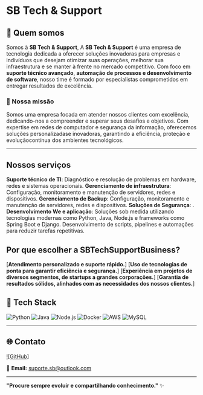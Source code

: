 #  SB Tech & Support

## 👋 Quem somos

Somos à **SB Tech & Support**, A **SB Tech & Support** é uma empresa de tecnologia dedicada a oferecer soluções inovadoras para empresas e indivíduos que desejam otimizar suas operações, melhorar sua infraestrutura e se manter à frente no mercado competitivo. Com foco em **suporte técnico avançado**, **automação de processos e desenvolvimento de software**, nosso time é formado por especialistas comprometidos em entregar resultados de excelência.

### 🎯 Nossa missão

Somos uma empresa focada em atender nossos clientes com excelência, dedicando-nos a compreender e superar seus desafios e objetivos. Com expertise em redes de computador e segurança da informação, oferecemos soluções personalizadase inovadoras, garantindo a eficiência, proteção e evoluçãocontínua dos ambientes tecnológicos.

---

## Nossos serviços

**Suporte técnico de TI**: Diagnóstico e resolução de problemas em hardware, redes e sistemas operacionais.
**Gerenciamento de infraestrutura**: Configuração, monitoramento e manutenção de servidores, redes e dispositivos.
**Gerenciamento de Backup**: Configuração, monitoramento e manutenção de servidores, redes e dispositivos.
**Soluções de Segurança**: .
**Desenvolvimento We e aplicação**: Soluções sob medida utilizando tecnologias modernas como Python, Java, Node.js e frameworks como Spring Boot e Django. Desenvolvimento de scripts, pipelines e automações para reduzir tarefas repetitivas.

## Por que escolher a SBTechSupportBusiness?
[**Atendimento personalizado e suporte rápido.**]
[**Uso de tecnologias de ponta para garantir eficiência e segurança.**]
[**Experiência em projetos de diversos segmentos, de startups a grandes corporações.**]
[**Garantia de resultados sólidos, alinhados com as necessidades dos nossos clientes.**]


## 🚀 Tech Stack

![Python](https://img.shields.io/badge/-Python-3776AB?style=flat-square&logo=python&logoColor=white)
![Java](https://img.shields.io/badge/-Java-007396?style=flat-square&logo=java&logoColor=white)
![Node.js](https://img.shields.io/badge/-Node.js-339933?style=flat-square&logo=node.js&logoColor=white)
![Docker](https://img.shields.io/badge/-Docker-2496ED?style=flat-square&logo=docker&logoColor=white)
![AWS](https://img.shields.io/badge/-AWS-232F3E?style=flat-square&logo=amazon-aws&logoColor=white)
![MySQL](https://img.shields.io/badge/-MySQL-4479A1?style=flat-square&logo=mysql&logoColor=white)

---

## 🌐 Contato

[![GitHub]](https://github.com/SBTechSupportBusiness)

📧 **Email:** suporte.sb@outlook.com

---

**"Procure sempre evoluir e compartilhando conhecimento."** ✨
